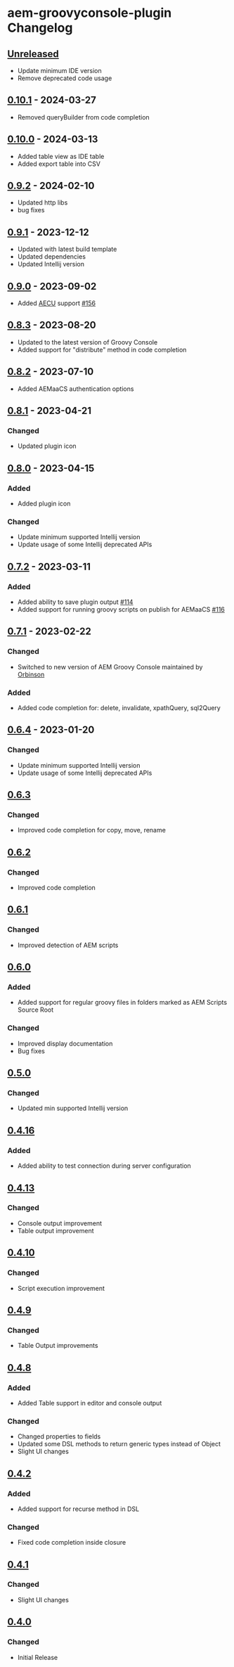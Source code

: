 <!-- Keep a Changelog guide -> https://keepachangelog.com -->

# aem-groovyconsole-plugin Changelog

## [Unreleased]

- Update minimum IDE version
- Remove deprecated code usage

## [0.10.1] - 2024-03-27

- Removed queryBuilder from code completion

## [0.10.0] - 2024-03-13

- Added table view as IDE table
- Added export table into CSV

## [0.9.2] - 2024-02-10

- Updated http libs
- bug fixes

## [0.9.1] - 2023-12-12

- Updated with latest build template
- Updated dependencies
- Updated Intellij version

## [0.9.0] - 2023-09-02

- Added [AECU](https://github.com/valtech/aem-easy-content-upgrade) support  [#156](https://github.com/bobi/aem-groovyconsole-plugin/issues/156)

## [0.8.3] - 2023-08-20

- Updated to the latest version of Groovy Console
- Added support for "distribute" method in code completion

## [0.8.2] - 2023-07-10

- Added AEMaaCS authentication options

## [0.8.1] - 2023-04-21

### Changed

- Updated plugin icon

## [0.8.0] - 2023-04-15

### Added

- Added plugin icon

### Changed

- Update minimum supported Intellij version
- Update usage of some Intellij deprecated APIs

## [0.7.2] - 2023-03-11

### Added

- Added ability to save plugin output [#114](https://github.com/bobi/aem-groovyconsole-plugin/issues/114)
- Added support for running groovy scripts on publish for AEMaaCS [#116](https://github.com/bobi/aem-groovyconsole-plugin/issues/116)

## [0.7.1] - 2023-02-22

### Changed

- Switched to new version of AEM Groovy Console maintained by [Orbinson](https://github.com/orbinson/aem-groovy-console)

### Added

- Added code completion for: delete, invalidate, xpathQuery, sql2Query

## [0.6.4] - 2023-01-20

### Changed

- Update minimum supported Intellij version
- Update usage of some Intellij deprecated APIs

## [0.6.3]

### Changed

- Improved code completion for copy, move, rename

## [0.6.2]

### Changed

- Improved code completion

## [0.6.1]

### Changed

- Improved detection of AEM scripts

## [0.6.0]

### Added

- Added support for regular groovy files in folders marked as AEM Scripts Source Root

### Changed

- Improved display documentation
- Bug fixes

## [0.5.0]

### Changed

- Updated min supported Intellij version

## [0.4.16]

### Added

- Added ability to test connection during server configuration

## [0.4.13]

### Changed

- Console output improvement
- Table output improvement

## [0.4.10]

### Changed

- Script execution improvement

## [0.4.9]

### Changed

- Table Output improvements

## [0.4.8]

### Added

- Added Table support in editor and console output

### Changed

- Changed properties to fields
- Updated some DSL methods to return generic types instead of Object
- Slight UI changes

## [0.4.2]

### Added

- Added support for recurse method in DSL

### Changed

- Fixed code completion inside closure

## [0.4.1]

### Changed

- Slight UI changes

## [0.4.0]

### Changed

- Initial Release

[Unreleased]: https://github.com/bobi/aem-groovyconsole-plugin/compare/v0.10.1...HEAD
[0.10.1]: https://github.com/bobi/aem-groovyconsole-plugin/compare/v0.10.0...v0.10.1
[0.10.0]: https://github.com/bobi/aem-groovyconsole-plugin/compare/v0.9.2...v0.10.0
[0.9.2]: https://github.com/bobi/aem-groovyconsole-plugin/compare/v0.9.1...v0.9.2
[0.9.1]: https://github.com/bobi/aem-groovyconsole-plugin/compare/v0.9.0...v0.9.1
[0.9.0]: https://github.com/bobi/aem-groovyconsole-plugin/compare/v0.8.3...v0.9.0
[0.8.3]: https://github.com/bobi/aem-groovyconsole-plugin/compare/v0.8.2...v0.8.3
[0.8.2]: https://github.com/bobi/aem-groovyconsole-plugin/compare/v0.8.1...v0.8.2
[0.8.1]: https://github.com/bobi/aem-groovyconsole-plugin/compare/v0.8.0...v0.8.1
[0.8.0]: https://github.com/bobi/aem-groovyconsole-plugin/compare/v0.7.2...v0.8.0
[0.7.2]: https://github.com/bobi/aem-groovyconsole-plugin/compare/v0.7.1...v0.7.2
[0.7.1]: https://github.com/bobi/aem-groovyconsole-plugin/compare/v0.6.4...v0.7.1
[0.7.0]: https://github.com/bobi/aem-groovyconsole-plugin/compare/v0.6.4...v0.7.0
[0.6.4]: https://github.com/bobi/aem-groovyconsole-plugin/compare/v0.6.3...v0.6.4
[0.6.3]: https://github.com/bobi/aem-groovyconsole-plugin/compare/v0.6.2...v0.6.3
[0.6.2]: https://github.com/bobi/aem-groovyconsole-plugin/compare/v0.6.1...v0.6.2
[0.6.1]: https://github.com/bobi/aem-groovyconsole-plugin/compare/v0.6.0...v0.6.1
[0.6.0]: https://github.com/bobi/aem-groovyconsole-plugin/compare/v0.5.0...v0.6.0
[0.5.0]: https://github.com/bobi/aem-groovyconsole-plugin/compare/v0.4.16...v0.5.0
[0.4.16]: https://github.com/bobi/aem-groovyconsole-plugin/compare/v0.4.13...v0.4.16
[0.4.13]: https://github.com/bobi/aem-groovyconsole-plugin/compare/v0.4.10...v0.4.13
[0.4.10]: https://github.com/bobi/aem-groovyconsole-plugin/compare/v0.4.9...v0.4.10
[0.4.9]: https://github.com/bobi/aem-groovyconsole-plugin/compare/v0.4.8...v0.4.9
[0.4.8]: https://github.com/bobi/aem-groovyconsole-plugin/compare/v0.4.2...v0.4.8
[0.4.2]: https://github.com/bobi/aem-groovyconsole-plugin/compare/v0.4.1...v0.4.2
[0.4.1]: https://github.com/bobi/aem-groovyconsole-plugin/compare/v0.4.0...v0.4.1
[0.4.0]: https://github.com/bobi/aem-groovyconsole-plugin/commits/v0.4.0
